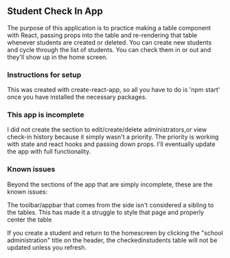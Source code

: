 ## Student Check In App

The purpose of this application is to practice making a table component with React, passing props into the table and re-rendering that table whenever students are created or deleted. You can create new students and cycle through the list of students. You can check them in or out and they'll show up in the home screen.

### Instructions for setup

This was created with create-react-app, so all you have to do is 'npm start' once you have installed the necessary packages. 

### This app is incomplete

I did not create the section to edit/create/delete administrators,or view check-in history because it simply wasn't a priority. The priority is working with state and react hooks and passing down props. I'll eventually update the app with full functionality.

### Known issues

Beyond the sections of the app that are simply incomplete, these are the known issues:

The toolbar/appbar that comes from the side isn't considered a sibling to the tables. This has made it a struggle to style that page and properly center the table

If you create a student and return to the homescreen by clicking the "school administration" title on the header, the checkedinstudents table will not be updated unless you refresh.


